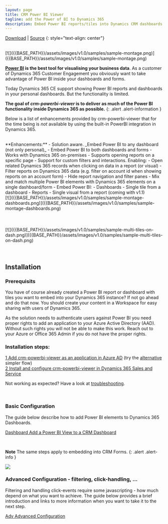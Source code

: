```yaml
---
layout: page
title: CRM Power BI Viewer
tagline: add the Power of BI to Dynamics 365
description: Embed Power BI reports/tiles into Dynamics CRM dashboards and forms.
---
```


[Download](https://github.com/taarskog/crm-powerbi-viewer/releases/) \| [Source](https://github.com/taarskog/crm-powerbi-viewer)
{: style="text-align: center"}

<br />
[![]({{BASE_PATH}}/assets/images/v1.0/samples/sample-montage.png)]({{BASE_PATH}}/assets/images/v1.0/samples/sample-montage.png)
<br />

**[Power BI](http://powerbi.com) is the best tool for visualising your business data**. As a customer of Dynamics 365 Customer Engagement you obviously want to take advantage of Power BI inside your dashboards and forms.

Today Dynamics 365 CE support showing Power BI reports and dashboards in your personal dashboards. But the functionality is limited.

**The goal of _crm-powerbi-viewer_ is to deliver as much of the Power BI functionality inside Dynamics 365 as possible.**
{: .alert .alert-information }

Below is a list of enhancements provided by crm-powerbi-viewer that for the time being is _not_ available by using the built-in PowerBI integration in Dynamics 365.

<br />
**Enhancements:**
- Solution aware. _Embed Power BI to any dashboard (not only personal)_
- Embed Power BI to both dashboards and forms
- Works with Dynamics 365 on-premises
- Supports opening reports on a specific page
- Support for custom filters and interactions. Enabling:
    - Open related Dynamics 365 records when clicking on data in a report (or visual)
    - Filter reports on Dynamics 365 data (e.g. filter on account id when showing reports on an account form)
- Hide report navigation and filter panes
- Mix and match multiple Power BI elements with Dynamics 365 elements on a single dashboard/form
- Embed Power BI:
    - Dashboards
    - Single tile from a dashboard
    - Reports
    - Single visual from a report (coming with v1.1)

<br />
[![]({{BASE_PATH}}/assets/images/v1.0/samples/sample-montage-dashboards.png)]({{BASE_PATH}}/assets/images/v1.0/samples/sample-montage-dashboards.png)
<br />
<br />
<br />


<br />
[![]({{BASE_PATH}}/assets/images/v1.0/samples/sample-multi-tiles-on-dash.png)]({{BASE_PATH}}/assets/images/v1.0/samples/sample-multi-tiles-on-dash.png)
<br />
<br />
<br />

## Installation

### Prerequisits
You have of course already created a Power BI report or dashboard with tiles you want to embed into your Dynamics 365 instance? 
If not go ahead and do that now. You should create your content in a Workspace for easy sharing with users of Dynamics 365.

As the solution needs to authenticate users against Power BI you need proper rights to add an application
to your Azure Active Directory (AAD). Without such rights you will not be able to make this work.
Reach out to your Azure or Office 365 Admin if you do not have the proper rights.

### Installation steps:

[<span class="badge badge-info">1</span> Add crm-powerbi-viewer as an application in Azure AD](pages/azure-ad.html) (try the [alternative](pages/azure-ad-simple.html) simpler flow)  
[<span class="badge badge-info">2</span> Install and configure crm-powerbi-viewer in Dynamics 365 Sales and Service](pages/install-solution.html)

Not working as expected? Have a look at [troubleshooting](pages/troubleshooting.html).

<br />

### Basic Configuration

The guide below describe how to add Power BI elements to Dynamics 365 Dashboards.

[<span class="badge badge-info">Dashboard</span> Add a Power BI View to a CRM Dashboard](pages/add-view-to-dashboard.html)   

<br />

**Note** The same steps apply to embedding into CRM Forms.
{: .alert .alert-info }

[![]({{BASE_PATH}}/assets/images/v0.3/samples/sample-crm-montage-3.png)]({{BASE_PATH}}/assets/images/v0.3/samples/sample-crm-montage-3.png)
<br />

### Advanced Configuration - filtering, click-handling, ...

Filtering and handling click-events require some javascripting - how much depend on what you want to achieve. The guide below provides a brief
introduction and links to more information when you want to take it to the next step.

[<span class="badge badge-info">Adv</span> Advanced Configuration](pages/advanced-config.html)   
